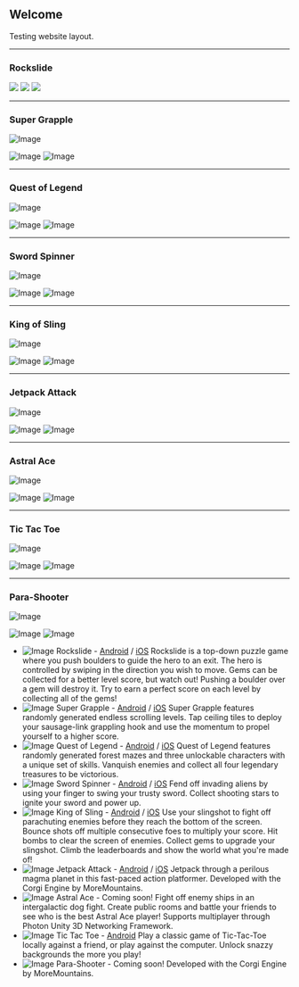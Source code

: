 ## Welcome

Testing website layout.

-------------
### Rockslide
<img class="icon" src="assets/images/rockslideicon.png">

<img class="badge" src="assets/images/google-play-badge.png">
<img class="badge" src="assets/images/itunes-badge.png">

-------------
### Super Grapple
![Image](assets/images/supergrappleicon.png)

![Image](assets/images/google-play-badge.png)
![Image](assets/images/itunes-badge.svg)

-------------
### Quest of Legend
![Image](assets/images/questoflegendicon.png)

![Image](assets/images/google-play-badge.png)
![Image](assets/images/itunes-badge.svg)

-------------
### Sword Spinner
![Image](assets/images/swordspinnericon.png)

![Image](assets/images/google-play-badge.png)
![Image](assets/images/itunes-badge.svg)

-------------
### King of Sling
![Image](assets/images/kingofslingicon.png)

![Image](assets/images/google-play-badge.png)
![Image](assets/images/itunes-badge.svg)

-------------
### Jetpack Attack
![Image](assets/images/jetpackattackicon.png)

![Image](assets/images/google-play-badge.png)
![Image](assets/images/itunes-badge.svg)

-------------
### Astral Ace
![Image](assets/images/astralaceicon.png)

![Image](assets/images/google-play-badge.png)
![Image](assets/images/itunes-badge.svg)

-------------
### Tic Tac Toe
![Image](assets/images/tictactoeicon.png)

![Image](assets/images/google-play-badge.png)
![Image](assets/images/itunes-badge.svg)

-------------
### Para-Shooter
![Image](assets/images/parashootericon.png)

![Image](assets/images/google-play-badge.png)
![Image](assets/images/itunes-badge.svg)


- ![Image](assets/images/rockslideicon.png) Rockslide - [Android](http://www.rockslidegame.com) / [iOS](http://www.rockslideios.com) Rockslide is a top-down puzzle game where you push boulders to guide the hero to an exit. The hero is controlled by swiping in the direction you wish to move. Gems can be collected for a better level score, but watch out! Pushing a boulder over a gem will destroy it. Try to earn a perfect score on each level by collecting all of the gems!
- ![Image](assets/images/supergrappleicon.png) Super Grapple - [Android](http://www.supergrapple.com) / [iOS](http://www.supergrappleios.com) Super Grapple features randomly generated endless scrolling levels. Tap ceiling tiles to deploy your sausage-link grappling hook and use the momentum to propel yourself to a higher score.
- ![Image](assets/images/questoflegendicon.png) Quest of Legend - [Android](http://questoflegendgame.com/) / [iOS](http://questoflegendios.com/) Quest of Legend features randomly generated forest mazes and three unlockable characters with a unique set of skills. Vanquish enemies and collect all four legendary treasures to be victorious.
- ![Image](assets/images/swordspinnericon.png) Sword Spinner - [Android](http://swordspinner.com/) / [iOS](http://swordspinnerios.com/) Fend off invading aliens by using your finger to swing your trusty sword. Collect shooting stars to ignite your sword and power up.
- ![Image](assets/images/kingofslingicon.png) King of Sling - [Android](http://kingofslinggame.com/) / [iOS](http://kingofslingios.com/) Use your slingshot to fight off parachuting enemies before they reach the bottom of the screen. Bounce shots off multiple consecutive foes to multiply your score. Hit bombs to clear the screen of enemies. Collect gems to upgrade your slingshot. Climb the leaderboards and show the world what you're made of!
- ![Image](assets/images/jetpackattackicon.png) Jetpack Attack - [Android](http://jetpackattackgame.com/) / [iOS](http://jetpackattackios.com/) Jetpack through a perilous magma planet in this fast-paced action platformer. Developed with the Corgi Engine by MoreMountains.
- ![Image](assets/images/astralaceicon.png) Astral Ace - Coming soon! Fight off enemy ships in an intergalactic dog fight. Create public rooms and battle your friends to see who is the best Astral Ace player! Supports multiplayer through Photon Unity 3D Networking Framework.
- ![Image](assets/images/tictactoeicon.png) Tic Tac Toe - [Android](https://tictactoedownload.com/) Play a classic game of Tic-Tac-Toe locally against a friend, or play against the computer. Unlock snazzy backgrounds the more you play!
- ![Image](assets/images/parashootericon.png) Para-Shooter - Coming soon! Developed with the Corgi Engine by MoreMountains.